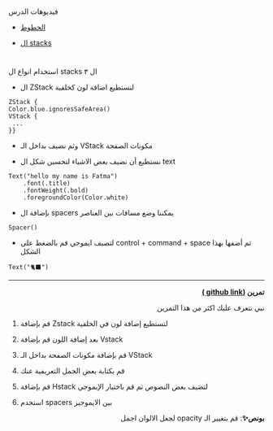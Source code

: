 

# <p dir="rtl">
فيديوهات الدرس</p>


* [الخطوط](https://youtu.be/OLRtp1v_IjQ)


* [ال stacks](https://youtu.be/7M7zPyycC8o)  


# <p dir="rtl">

استخدام انواع ال stacks ال ٣</p>




   * ال ZStack لنستطيع اضافة لون كخلفية 


   ```
ZStack {
  Color.blue.ignoresSafeArea()
  VStack {
    ...
  }}
```


   * وثم نضيف بداخل الـ VStack مكونات الصفحة 



* نستطيع أن نضيف بعض الاشياء لتحسين شكل ال text 

```
Text("hello my name is Fatma")
    .font(.title)
    .fontWeight(.bold)
    .foregroundColor(Color.white)
```


* بإضافة ال spacers يمكننا وضع مسافات بين العناصر 

```  
Spacer()
```


* لتضيف ايموجي قم بالضغط على control + command + space  ثم أضفها بهذا الشكل 

 ```
Text("🐈‍⬛")
```




---

<p dir="rtl">
<strong>تمرين <a href="https://github.com/kuwaitcodes/ios-cw-2">(github link )</a></strong></p>


<p dir="rtl">
نبي نتعرف عليك اكثر من هذا التمرين</p>




1.  قم بإضافة Zstack لتستطيع إضافة لون في الخلفية 

2. بعد إضافة اللون قم بإضافة Vstack 

3. قم بإضافة مكونات الصفحة بداخل الـ VStack 

4. قم بكتابة بعض الجمل التعريفية عنك 

5. قم بإضافة Hstack لتضيف بعض النصوص ثم قم باختيار  الإيموجي 

6. استخدم spacers بين الايموجيز


<p dir="rtl">
<strong>بونص✨</strong>: قم بتغيير الـ opacity لجعل الالوان اجمل </p>

